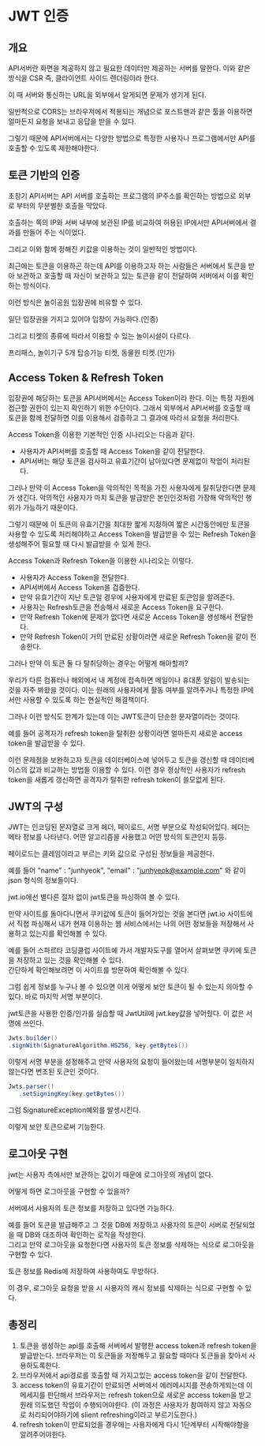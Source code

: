 # JWT 인증

## 개요
API서버란 화면을 제공하지 않고 필요한 데이터만 제공하는 서버를 말한다.
이와 같은 방식을 CSR 즉, 클라이언트 사이드 렌더링이라 한다.<br>

이 때 서버와 통신하는 URL을 외부에서 알게되면 문제가 생기게 된다. <br>

일반적으로 CORS는 브라우저에서 적용되는 개념으로 포스트맨과 같은 툴을 이용하면 얼마든지 요청을 보내고 응답을 받을 수 있다.

그렇기 때문에 API서버에서는 다양한 방법으로 특정한 사용자나 프로그램에서만 API를 호출할 수 있도록 제한해야한다.

## 토큰 기반의 인증

초창기 API서버는 API 서버를 호출하는 프로그램의 IP주소를 확인하는 방법으로 외부로 부터의 무분별한 호출을 막았다.<br>

호출하는 쪽의 IP와 서버 내부에 보관된 IP를 비교하여 허용된 IP에서만 API서버에서 결과를 만들어 주는 식이었다.<br>

그리고 이와 함께 정해진 키값을 이용하는 것이 일반적인 방법이다.

최근에는 토큰을 이용하곤 하는데 API를 이용하고자 하는 사람들은 서버에서 토큰을 받아 보관하고 호출할 때 자신이 보관하고 있는 토큰을 같이 전달하여 서버에서 이를 확인하는 방식이다.

이런 방식은 놀이공원 입장권에 비유할 수 있다.

 일단 입장권을 가지고 있어야 입장이 가능하다.(인증)

그리고 티켓의 종류에 따라서 이용할 수 있는 놀이시설이 다르다.

프리패스, 놀이기구 5개 탑승가능 티켓, 동물원 티켓.(인가)

## Access Token & Refresh Token

입장권에 해당하는 토큰을 API서버에서는 Access Token이라 한다. 이는 특정 자원에 접근할 권한이 있는지 확인하기 위한 수단이다. 그래서 외부에서 API서버를 호출할 때 토큰을 함께 전달하면 이를 이용해서 검증하고 그 결과에 따라서 요청을 처리한다.

Access Token을 이용한 기본적인 인증 시나리오는 다음과 같다.

* 사용자가 API서버를 호출할 때 Access Token을 같이 전달한다.
* API서버는 해당 토큰을 검사하고 유효기간이 남아있다면 문제없이 작업이 처리된다.

그러나 만약 이 Access Token을 악의적인 목적을 가진 사용자에게 탈취당한다면 문제가 생긴다. 악의적인 사용자가 마치 토큰을 발급받은 본인인것처럼 가장해 악의적인 행위가 가능하기 때문이다.

그렇기 때문에 이 토큰의 유효기간을 최대한 짧게 지정하여 짧은 시간동안에만 토큰을 사용할 수 있도록 처리해야하고 Access Token을 발급받을 수 있는 Refresh Token을 생성해주어 필요할 때 다시 발급받을 수 있게 한다.

Access Token과 Refresh Token을 이용한 시나리오는 이렇다.

* 사용자가 Access Token을 전달한다.
* API서버에서 Access Token을 검증한다.
* 만약 유효기간이 지난 토큰일 경우에 사용자에게 만료된 토큰임을 알려준다.
* 사용자는 Refresh토큰을 전송해서 새로운 Access Token을 요구한다.
* 만약 Refresh Token에 문제가 없다면 새로운 Access Token을 생성해서 전달한다.
* 만약 Refresh Token이 거의 만료된 상황이라면 새로운 Refresh Token을 같이 전송한다.

그러나 만약 이 토큰 둘 다 탈취당하는 경우는 어떻게 해아할까?

우리가 다른 컴퓨터나 해외에서 내 계정에 접속하면 메일이나 휴대폰 알림이 발송되는 것을 자주 봐왔을 것이다.
이는 원래의 사용자에게 활동 여부를 알려주거나 특정한 IP에서만 사용할 수 있도록 하는 현실적인 해결책이다.

그러나 이런 방식도 한계가 있는데 이는 JWT토큰이 단순한 문자열이라는 것이다.

예를 들어 공격자가 refresh token을 탈취한 상황이라면 얼마든지 새로운 access token을 발급받을 수 있다.

이런 문제점을 보완하고자 토큰을 데이터베이스에 넣어두고 토큰을 갱신할 때 데이터베이스의 값과 비교하는 방법을 이용할 수 있다. 이런 경우 정상적인 사용자가 refresh token을 새롭게 갱신하면 공격자가 탈취한 refresh token이 쓸모없게 된다.

## JWT의 구성

JWT는 인코딩된 문자열로 크게 헤더, 페이로드, 서명 부분으로 작성되어있다. 헤더는 메타 정보를 나타낸다. 어떤 알고리즘을 사용했고 어떤 방식의 토큰인지 등등.

페이로드는 클레임이라고 부르는 키와 값으로 구성된 정보들을 제공한다.

예를 들어
"name" : "junhyeok",
"email" : "junhyeok@example.com"
와 같이 json 형식의 정보들이다.

jwt.io에선 별다른 절차 없이 jwt토큰을 파싱하여 볼 수 있다.

만약 사이트를 돌아다니면서 쿠키값에 토큰이 들어가있는 것을 본다면 jwt.io 사이트에서 직접 파싱해서 내가 현재 이용하는 웹 서비스에서는 나의 어떤 정보들을 저장해서 사용하고 있는지를 확인해볼 수 있다.

예를 들어 스파르타 코딩클럽 사이트에 가서 개발자도구를 열어서 살펴보면 쿠키에 토큰을 저장하고 있는 것을 확인해볼 수 있다.  
간단하게 확인해보려면 이 사이트를 방문하여 확인해볼 수 있다.

그럼 쉽게 정보를 누구나 볼 수 있으면 이게 어떻게 보안 토큰이 될 수 있는지 의아할 수 있다. 바로 마지막 서명 부분이다.

jwt토큰을 사용한 인증/인가를 실습할 때 JwtUtil에 jwt.key값을 넣어줬다. 이 값은 서명에 쓰인다.

```java
Jwts.builder()
.signWith(SignatureAlgorithm.HS256, key.getBytes())
```

이렇게 서명 부분을 설정해주고 만약 사용자의 요청이 들어왔는데 서명부분이 일치하지 않는다면 변조된 토큰인 것이다.

```java
Jwts.parser()
   .setSigningKey(key.getBytes())
```

그럼 SignatureException예외를 발생시킨다.

이렇게 보안 토큰으로써 기능한다.

## 로그아웃 구현

jwt는 사용자 측에서만 보관하는 값이기 때문에 로그아웃의 개념이 없다.

어떻게 하면 로그아웃을 구현할 수 있을까?

서버에서 사용자의 토큰 정보를 저장하고 있다면 가능하다.

예를 들어 토큰을 발급해주고 그 것을 DB에 저장하고 사용자의 토큰이 서버로 전달되었을 때 DB와 대조하여 확인하는 로직을 작성한다.  
그리고 만약 로그아웃을 요청한다면 사용자의 토큰 정보를 삭제하는 식으로 로그아웃을 구현할 수 있다.

토큰 정보를 Redis에 저장하여 사용하여도 무방하다.

이 경우, 로그아웃 요청을 받을 시 사용자의 캐시 정보를 삭제하는 식으로 구현할 수 있다.

## 총정리

1. 토큰을 생성하는 api를 호출해 서버에서 발행한 access token과 refresh token을 발급받는다. 브라우저는 이 토큰들을 저장해두고 필요할 때마다 토큰들을 찾아서 사용하도록한다.
2. 브라우저에서 api경로를 호출할 때 가지고있는 access token을 같이 전달한다.
3. access token의 유효기간이 만료되면 서버에서 에러메시지를 전송하게되는데 이 메세지를 판단해서 브라우저는 refresh token으로 새로운 access token을 받고 원래 의도했던 작업이 수행되어야한다.
(이 과정은 사용자가 참여하지 않고 자동으로 처리되어야하기에 slient refreshing이라고 부르기도한다.)
4. refresh token이 만료되었을 경우에는 사용자에게 다시 1단계부터 시작해야함을 알려주어야한다.

